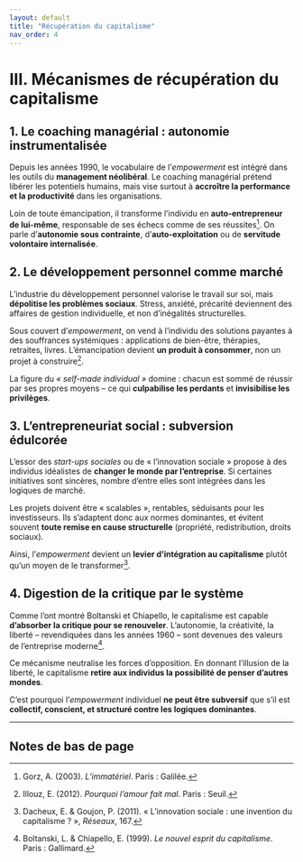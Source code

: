 ```yaml
---
layout: default
title: "Récupération du capitalisme"
nav_order: 4
---
```


# III. Mécanismes de récupération du capitalisme

## 1. Le coaching managérial : autonomie instrumentalisée

Depuis les années 1990, le vocabulaire de l’*empowerment* est intégré dans les outils du **management néolibéral**. Le coaching managérial prétend libérer les potentiels humains, mais vise surtout à **accroître la performance et la productivité** dans les organisations.

Loin de toute émancipation, il transforme l’individu en **auto-entrepreneur de lui-même**, responsable de ses échecs comme de ses réussites[^1]. On parle d’**autonomie sous contrainte**, d’**auto-exploitation** ou de **servitude volontaire internalisée**.

## 2. Le développement personnel comme marché

L’industrie du développement personnel valorise le travail sur soi, mais **dépolitise les problèmes sociaux**. Stress, anxiété, précarité deviennent des affaires de gestion individuelle, et non d’inégalités structurelles.

Sous couvert d’*empowerment*, on vend à l’individu des solutions payantes à des souffrances systémiques : applications de bien-être, thérapies, retraites, livres. L’émancipation devient **un produit à consommer**, non un projet à construire[^2].

La figure du *« self-made individual »* domine : chacun est sommé de réussir par ses propres moyens – ce qui **culpabilise les perdants** et **invisibilise les privilèges**.

## 3. L’entrepreneuriat social : subversion édulcorée

L’essor des *start-ups sociales* ou de « l’innovation sociale » propose à des individus idéalistes de **changer le monde par l’entreprise**. Si certaines initiatives sont sincères, nombre d’entre elles sont intégrées dans les logiques de marché.

Les projets doivent être « scalables », rentables, séduisants pour les investisseurs. Ils s’adaptent donc aux normes dominantes, et évitent souvent **toute remise en cause structurelle** (propriété, redistribution, droits sociaux).

Ainsi, l’*empowerment* devient un **levier d’intégration au capitalisme** plutôt qu’un moyen de le transformer[^3].

## 4. Digestion de la critique par le système

Comme l’ont montré Boltanski et Chiapello, le capitalisme est capable **d’absorber la critique pour se renouveler**. L’autonomie, la créativité, la liberté – revendiquées dans les années 1960 – sont devenues des valeurs de l’entreprise moderne[^4].

Ce mécanisme neutralise les forces d’opposition. En donnant l’illusion de la liberté, le capitalisme **retire aux individus la possibilité de penser d’autres mondes**.

C’est pourquoi l’*empowerment* individuel **ne peut être subversif** que s’il est **collectif, conscient, et structuré contre les logiques dominantes**.

---

## Notes de bas de page

[^1]: Gorz, A. (2003). *L’immatériel*. Paris : Galilée.  
[^2]: Illouz, E. (2012). *Pourquoi l’amour fait mal*. Paris : Seuil.  
[^3]: Dacheux, E. & Goujon, P. (2011). « L’innovation sociale : une invention du capitalisme ? », *Réseaux*, 167.  
[^4]: Boltanski, L. & Chiapello, E. (1999). *Le nouvel esprit du capitalisme*. Paris : Gallimard.

